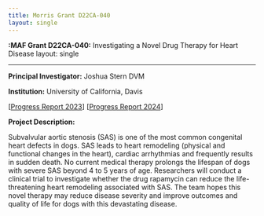 ```yaml
---
title: Morris Grant D22CA-040
layout: single
---
```


**:MAF Grant D22CA-040:** Investigating a Novel Drug Therapy for Heart Disease
layout: single

---

**Principal Investigator:** Joshua Stern DVM

**Institution:** University of California, Davis

[[Progress Report 2023](/files/d22ca040progressreport.pdf)] [[Progress Report 2024](/research/current-studies/morris-foundation-d22ca-040-progress-report-2024)]

**Project Description:**

Subvalvular aortic stenosis (SAS) is one of the most common congenital heart defects in dogs. SAS leads to heart remodeling (physical and functional changes in the heart), cardiac arrhythmias and frequently results in sudden death. No current medical therapy prolongs the lifespan of dogs with severe SAS beyond 4 to 5 years of age.  Researchers will conduct a clinical trial to investigate whether the drug rapamycin can reduce the life-threatening heart remodeling associated with SAS. The team hopes this novel therapy may reduce disease severity and improve outcomes and quality of life for dogs with this devastating disease.


